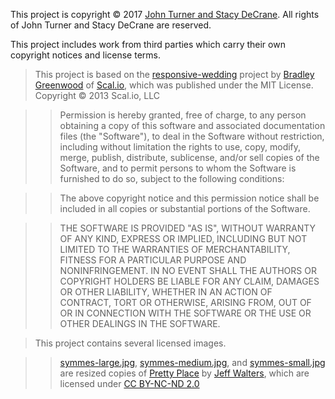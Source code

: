 This project is copyright © 2017 [John Turner and Stacy DeCrane](https://github.com/JohnandStacyWedding/).  All rights of John Turner and Stacy DeCrane are reserved.

This project includes work from third parties which carry their own copyright notices and license terms.

>This project is based on the [responsive-wedding](https://github.com/bmgdev/responsive-wedding) project by [Bradley Greenwood](https://github.com/bmgdev/) of [Scal.io](https://www.scal.io/), which was published under the MIT License.  Copyright © 2013 Scal.io, LLC

>>Permission is hereby granted, free of charge, to any person obtaining a copy of this software and associated documentation files (the "Software"), to deal in the Software without restriction, including without limitation the rights to use, copy, modify, merge, publish, distribute, sublicense, and/or sell copies of the Software, and to permit persons to whom the Software is furnished to do so, subject to the following conditions:

>>The above copyright notice and this permission notice shall be included in all copies or substantial portions of the Software.

>>THE SOFTWARE IS PROVIDED "AS IS", WITHOUT WARRANTY OF ANY KIND, EXPRESS OR IMPLIED, INCLUDING BUT NOT LIMITED TO THE WARRANTIES OF MERCHANTABILITY, FITNESS FOR A PARTICULAR PURPOSE AND NONINFRINGEMENT. IN NO EVENT SHALL THE AUTHORS OR COPYRIGHT HOLDERS BE LIABLE FOR ANY CLAIM, DAMAGES OR OTHER LIABILITY, WHETHER IN AN ACTION OF CONTRACT, TORT OR OTHERWISE, ARISING FROM, OUT OF OR IN CONNECTION WITH THE SOFTWARE OR THE USE OR OTHER DEALINGS IN THE SOFTWARE.

>This project contains several licensed images.

>>[symmes-large.jpg](img/symmes-large.jpg), [symmes-medium.jpg](img/symmes-medium.jpg), and [symmes-small.jpg](img/symmes-small.jpg) are resized copies of [Pretty Place](https://www.flickr.com/photos/mdheightshiker/8492948660/) by [Jeff Walters](https://www.flickr.com/photos/mdheightshiker/), which are licensed under [CC BY-NC-ND 2.0](https://creativecommons.org/licenses/by-nc-nd/2.0/)

